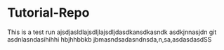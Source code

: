 # Tutorial-Repo

This is a test run
ajsdjasldlajsdljlajsdljdasdkansdkasndk
asdkjnnasjdn
git 
asdnlasndasihihhi
hbjhhbbkb
jbmasndsadasndnsda,n,sa,asdasdasdSS